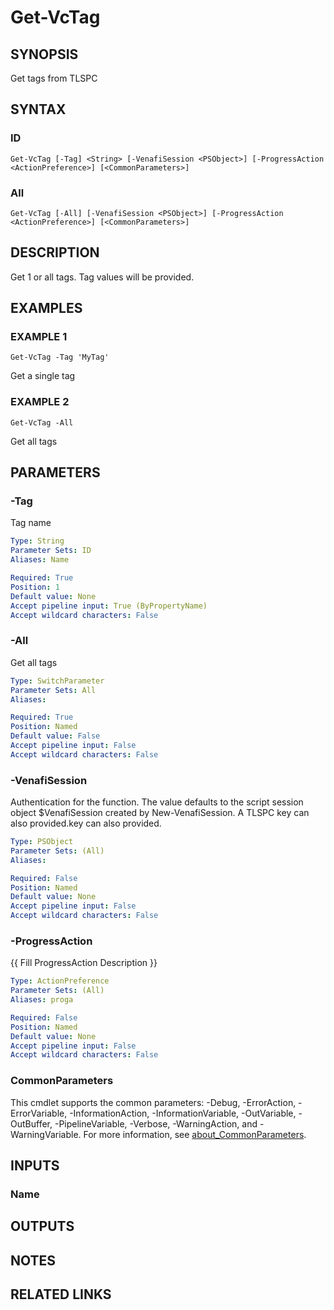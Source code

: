 # Get-VcTag

## SYNOPSIS
Get tags from TLSPC

## SYNTAX

### ID
```
Get-VcTag [-Tag] <String> [-VenafiSession <PSObject>] [-ProgressAction <ActionPreference>] [<CommonParameters>]
```

### All
```
Get-VcTag [-All] [-VenafiSession <PSObject>] [-ProgressAction <ActionPreference>] [<CommonParameters>]
```

## DESCRIPTION
Get 1 or all tags.
Tag values will be provided.

## EXAMPLES

### EXAMPLE 1
```
Get-VcTag -Tag 'MyTag'
```

Get a single tag

### EXAMPLE 2
```
Get-VcTag -All
```

Get all tags

## PARAMETERS

### -Tag
Tag name

```yaml
Type: String
Parameter Sets: ID
Aliases: Name

Required: True
Position: 1
Default value: None
Accept pipeline input: True (ByPropertyName)
Accept wildcard characters: False
```

### -All
Get all tags

```yaml
Type: SwitchParameter
Parameter Sets: All
Aliases:

Required: True
Position: Named
Default value: False
Accept pipeline input: False
Accept wildcard characters: False
```

### -VenafiSession
Authentication for the function.
The value defaults to the script session object $VenafiSession created by New-VenafiSession.
A TLSPC key can also provided.key can also provided.

```yaml
Type: PSObject
Parameter Sets: (All)
Aliases:

Required: False
Position: Named
Default value: None
Accept pipeline input: False
Accept wildcard characters: False
```

### -ProgressAction
{{ Fill ProgressAction Description }}

```yaml
Type: ActionPreference
Parameter Sets: (All)
Aliases: proga

Required: False
Position: Named
Default value: None
Accept pipeline input: False
Accept wildcard characters: False
```

### CommonParameters
This cmdlet supports the common parameters: -Debug, -ErrorAction, -ErrorVariable, -InformationAction, -InformationVariable, -OutVariable, -OutBuffer, -PipelineVariable, -Verbose, -WarningAction, and -WarningVariable. For more information, see [about_CommonParameters](http://go.microsoft.com/fwlink/?LinkID=113216).

## INPUTS

### Name
## OUTPUTS

## NOTES

## RELATED LINKS

